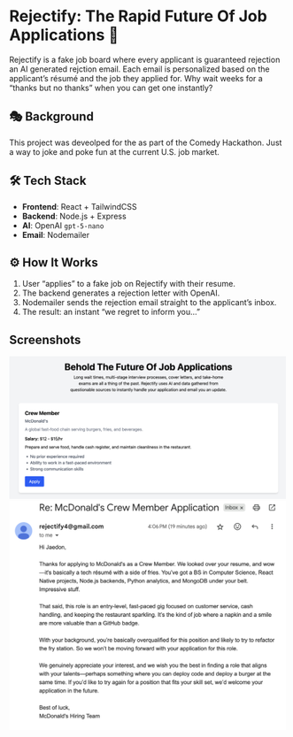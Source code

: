 # Rejectify: The Rapid Future Of Job Applications 🚀

Rejectify is a fake job board where every applicant is guaranteed rejection an AI generated rejction email. Each email is personalized based on the applicant’s résumé and the job they applied for. Why wait weeks for a “thanks but no thanks” when you can get one instantly?   

## 🎭 Background
This project was deveolped for the as part of the Comedy Hackathon. Just a way to joke and poke fun at the current U.S. job market.



## 🛠️ Tech Stack
- **Frontend**: React + TailwindCSS  
- **Backend**: Node.js + Express  
- **AI**: OpenAI `gpt-5-nano`  
- **Email**: Nodemailer  



## ⚙️ How It Works
1. User “applies” to a fake job on Rejectify with their resume.  
2. The backend generates a rejection letter with OpenAI.  
3. Nodemailer sends the rejection email straight to the applicant’s inbox.  
4. The result: an instant “we regret to inform you…”  

## Screenshots

<img src="readme_assets/page.png" alt="Job Board" width="500"/>
<img src="readme_assets/email.png" alt="Rejection Email" width="500"/>
